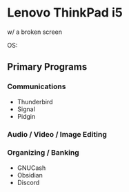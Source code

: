 # Lenovo ThinkPad i5 
w/ a broken screen

OS:

## Primary Programs

### Communications
- Thunderbird
- Signal
- Pidgin

### Audio / Video / Image Editing

### Organizing / Banking
- GNUCash
- Obsidian
- Discord